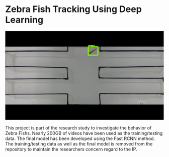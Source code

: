 # Zebra Fish Tracking Using Deep Learning

![An example of output image](/object-detector/results/readme.jpg)

This project is part of the research study to investigate the behavior of Zebra Fishs. Nearly 200GB of videos have been used as the training/testing data. The final model has been developed using the Fast RCNN method. The training/testing data as well as the final model is removed from the repository to maintain the researchers concern regard to the IP. 
